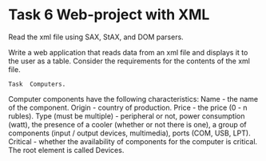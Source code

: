 # Task 6 Web-project with XML

Read the xml file using SAX, StAX, and DOM parsers.

Write a web application that reads data from an xml file and displays it to the user as a table. Consider the requirements for the contents of the xml file.

	Task  Computers.
Computer components have the following characteristics:
	Name - the name of the component.
	Origin - country of production.
	Price - the price (0 - n rubles).
	Type (must be multiple) - peripheral or not, power consumption (watt), the presence of a cooler (whether or not there is one), a group of components (input / output devices, multimedia), ports (COM, USB, LPT).
	Critical - whether the availability of components for the computer is critical.
	The root element is called Devices.